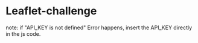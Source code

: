 # Leaflet-challenge

note: if "API_KEY is not defined" Error happens, insert the API_KEY directly in the js code.